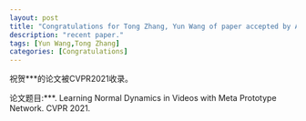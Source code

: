 ```yaml
---
layout: post
title: "Congratulations for Tong Zhang, Yun Wang of paper accepted by AAAI 21!"
description: "recent paper."
tags: [Yun Wang,Tong Zhang]
categories: [Congratulations]
---
```

祝贺***的论文被CVPR2021收录。

论文题目:***. Learning Normal Dynamics in Videos with Meta Prototype Network. CVPR 2021.


